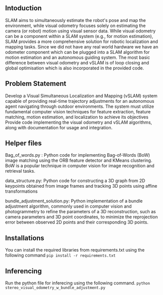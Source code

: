 ## Intoduction
SLAM aims to simultaneously estimate the robot's pose and map the environment, while visual odometry focuses solely on estimating the camera (or robot) motion using visual sensor data. While visual odometry can be a component within a SLAM system (e.g., for motion estimation), SLAM provides a more comprehensive solution for robotic localization and mapping tasks. Since we did not have any real world hardware we have an odometer component which can be plugged into a SLAM algorithm for motion estimation and an autonomous guiding system. The most basic difference between visual odometry and vSLAM is of loop closing and global optimisation which is also incorporated in the provided code.
## Problem Statement
Develop a Visual Simultaneous Localization and Mapping (vSLAM) system capable of providing real-time trajectory adjustments for an autonomous agent navigating through outdoor environments. The system must utilize fundamental computer vision techniques for feature extraction, feature matching, motion estimation, and localization to achieve its objectives Provide code implementing the visual odometry and vSLAM algorithms, along with documentation for usage and integration.
## Helper files
Bag_of_words.py : Python code for implementing Bag-of-Words (BoW) image matching using the ORB feature detector and KMeans clustering. BoW is a popular technique in computer vision for image recognition and retrieval tasks.


data_structure.py: Python code for constructing a 3D graph from 2D keypoints obtained from image frames and tracking 3D points using affine transformations


bundle_adjustment_solution.py: Python implementation of a bundle adjustment algorithm, commonly used in computer vision and photogrammetry to refine the parameters of a 3D reconstruction, such as camera parameters and 3D point coordinates, to minimize the reprojection error between observed 2D points and their corresponding 3D points.



## Installations
You can install the required libraries from requirements.txt using the following command
```pip install -r requirements.txt```

## Inferencing
Run the python file for inferecing using the following command.
```python stereo_visual_odometry_w_bundle_adjustment.py```